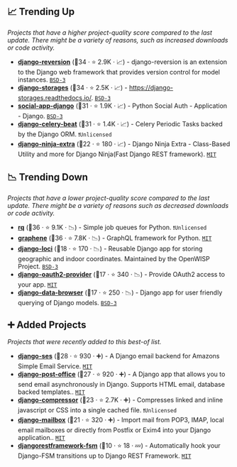 ## 📈 Trending Up

_Projects that have a higher project-quality score compared to the last update. There might be a variety of reasons, such as increased downloads or code activity._

- <b><a href="https://github.com/etianen/django-reversion">django-reversion</a></b> (🥈34 ·  ⭐ 2.9K · 📈) - django-reversion is an extension to the Django web framework that provides version control for model instances. <code><a href="http://bit.ly/3aKzpTv">BSD-3</a></code>
- <b><a href="https://github.com/jschneier/django-storages">django-storages</a></b> (🥇34 ·  ⭐ 2.5K · 📈) - https://django-storages.readthedocs.io/. <code><a href="http://bit.ly/3aKzpTv">BSD-3</a></code>
- <b><a href="https://github.com/python-social-auth/social-app-django">social-app-django</a></b> (🥇31 ·  ⭐ 1.9K · 📈) - Python Social Auth - Application - Django. <code><a href="http://bit.ly/3aKzpTv">BSD-3</a></code>
- <b><a href="https://github.com/celery/django-celery-beat">django-celery-beat</a></b> (🥉31 ·  ⭐ 1.4K · 📈) - Celery Periodic Tasks backed by the Django ORM. <code>❗Unlicensed</code>
- <b><a href="https://github.com/eadwinCode/django-ninja-extra">django-ninja-extra</a></b> (🥈22 ·  ⭐ 180 · 📈) - Django Ninja Extra - Class-Based Utility and more for Django Ninja(Fast Django REST framework). <code><a href="http://bit.ly/34MBwT8">MIT</a></code>

## 📉 Trending Down

_Projects that have a lower project-quality score compared to the last update. There might be a variety of reasons such as decreased downloads or code activity._

- <b><a href="https://github.com/rq/rq">rq</a></b> (🥈36 ·  ⭐ 9.1K · 📉) - Simple job queues for Python. <code>❗Unlicensed</code>
- <b><a href="https://github.com/graphql-python/graphene">graphene</a></b> (🥇36 ·  ⭐ 7.8K · 📉) - GraphQL framework for Python. <code><a href="http://bit.ly/34MBwT8">MIT</a></code>
- <b><a href="https://github.com/openwisp/django-loci">django-loci</a></b> (🥉18 ·  ⭐ 170 · 📉) - Reusable Django app for storing geographic and indoor coordinates. Maintained by the OpenWISP Project. <code><a href="http://bit.ly/3aKzpTv">BSD-3</a></code>
- <b><a href="https://github.com/caffeinehit/django-oauth2-provider">django-oauth2-provider</a></b> (🥉17 ·  ⭐ 340 · 📉) - Provide OAuth2 access to your app. <code><a href="http://bit.ly/34MBwT8">MIT</a></code>
- <b><a href="https://github.com/tolomea/django-data-browser">django-data-browser</a></b> (🥇17 ·  ⭐ 250 · 📉) - Django app for user friendly querying of Django models. <code><a href="http://bit.ly/3aKzpTv">BSD-3</a></code>

## ➕ Added Projects

_Projects that were recently added to this best-of list._

- <b><a href="https://github.com/django-ses/django-ses">django-ses</a></b> (🥇28 ·  ⭐ 930 · ➕) - A Django email backend for Amazons Simple Email Service. <code><a href="http://bit.ly/34MBwT8">MIT</a></code>
- <b><a href="https://github.com/ui/django-post_office">django-post-office</a></b> (🥉27 ·  ⭐ 920 · ➕) - A Django app that allows you to send email asynchronously in Django. Supports HTML email, database backed templates.. <code><a href="http://bit.ly/34MBwT8">MIT</a></code>
- <b><a href="https://github.com/django-compressor/django-compressor">django-compressor</a></b> (🥇23 ·  ⭐ 2.7K · ➕) - Compresses linked and inline javascript or CSS into a single cached file. <code>❗Unlicensed</code>
- <b><a href="https://github.com/coddingtonbear/django-mailbox">django-mailbox</a></b> (🥉21 ·  ⭐ 320 · ➕) - Import mail from POP3, IMAP, local email mailboxes or directly from Postfix or Exim4 into your Django application.. <code><a href="http://bit.ly/34MBwT8">MIT</a></code>
- <b><a href="https://github.com/27medkamal/djangorestframework-fsm">djangorestframework-fsm</a></b> (🥉10 ·  ⭐ 18 · 💤) - Automatically hook your Django-FSM transitions up to Django REST Framework. <code><a href="http://bit.ly/34MBwT8">MIT</a></code>

